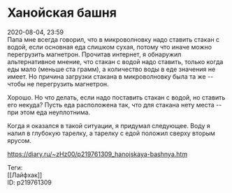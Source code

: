 Ханойская башня
================

   
 2020-08-04, 23:59   
  Папа мне всегда говорил, что в микроволновку надо ставить стакан с водой, если основная еда слишком сухая, потому что иначе можно перегрузить магнетрон. Прочитав интернет, я обнаружил альтернативное мнение, что стакан с водой надо ставить, только когда еды мало (меньше ста грамм), а количество воды в еде значения не имеет. Но причина загрузки стакана в микроволновку была та же -- чтобы не перегрузить магнетрон.   
   
 Хорошо. Но что делать, если надо поставить стакан с водой, но ставить его некуда? Пусть еда расположена так, что для стакана нету места -- при этом еда неуплотнима.   
   
 Когда я оказался в такой ситуации, я придумал следующее. Воду я налил в глубокую тарелку, а тарелку с едой положил сверху вторым ярусом.   
    
 <https://diary.ru/~zHz00/p219761309_hanojskaya-bashnya.htm>   
   
 Теги:   
 [[Лайфхак]]   
 ID: p219761309